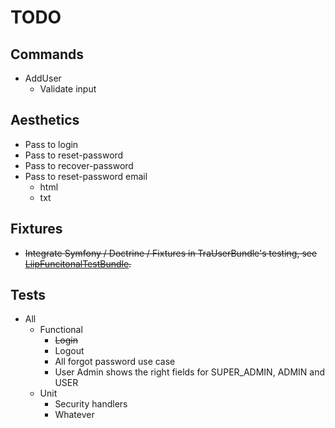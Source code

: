 # TODO #

## Commands ##

 - AddUser
   - Validate input

## Aesthetics ##

 - Pass to login 
 - Pass to reset-password
 - Pass to recover-password
 - Pass to reset-password email
   - html
   - txt

## Fixtures ##

 - ~~Integrate Symfony / Doctrine / Fixtures in TraUserBundle's testing, 
   see [LiipFuncitonalTestBundle](https://github.com/liip/LiipFunctionalTestBundle).~~

## Tests ##

 - All
   - Functional
     - ~~Login~~
     - Logout
     - All forgot password use case
     - User Admin shows the right fields for SUPER_ADMIN, ADMIN and USER
   - Unit
     - Security handlers
     - Whatever